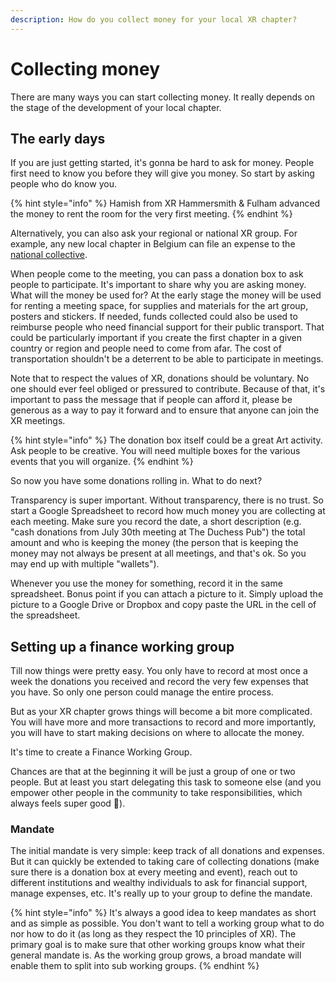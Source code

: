 ```yaml
---
description: How do you collect money for your local XR chapter?
---
```


# Collecting money

There are many ways you can start collecting money. It really depends on the stage of the development of your local chapter.

## The early days

If you are just getting started, it's gonna be hard to ask for money. People first need to know you before they will give you money. So start by asking people who do know you.

{% hint style="info" %}
Hamish from XR Hammersmith & Fulham advanced the money to rent the room for the very first meeting.
{% endhint %}

Alternatively, you can also ask your regional or national XR group. For example, any new local chapter in Belgium can file an expense to the [national collective](https://opencollective.com/xr-belgium).

When people come to the meeting, you can pass a donation box to ask people to participate. It's important to share why you are asking money. What will the money be used for? At the early stage the money will be used for renting a meeting space, for supplies and materials for the art group, posters and stickers. If needed, funds collected could also be used to reimburse people who need financial support for their public transport. That could be particularly important if you create the first chapter in a given country or region and people need to come from afar. The cost of transportation shouldn't be a deterrent to be able to participate in meetings.

Note that to respect the values of XR, donations should be voluntary. No one should ever feel obliged or pressured to contribute. Because of that, it's important to pass the message that if people can afford it, please be generous as a way to pay it forward and to ensure that anyone can join the XR meetings.

{% hint style="info" %}
The donation box itself could be a great Art activity. Ask people to be creative. You will need multiple boxes for the various events that you will organize.
{% endhint %}

So now you have some donations rolling in. What to do next?

Transparency is super important. Without transparency, there is no trust. So start a Google Spreadsheet to record how much money you are collecting at each meeting. Make sure you record the date, a short description \(e.g. "cash donations from July 30th meeting at The Duchess Pub"\) the total amount and who is keeping the money \(the person that is keeping the money may not always be present at all meetings, and that's ok. So you may end up with multiple "wallets"\).

Whenever you use the money for something, record it in the same spreadsheet. Bonus point if you can attach a picture to it. Simply upload the picture to a Google Drive or Dropbox and copy paste the URL in the cell of the spreadsheet.

## Setting up a finance working group

Till now things were pretty easy. You only have to record at most once a week the donations you received and record the very few expenses that you have. So only one person could manage the entire process.

But as your XR chapter grows things will become a bit more complicated. You will have more and more transactions to record and more importantly, you will have to start making decisions on where to allocate the money.

It's time to create a Finance Working Group.

Chances are that at the beginning it will be just a group of one or two people. But at least you start delegating this task to someone else \(and you empower other people in the community to take responsibilities, which always feels super good 🤗\).

### Mandate

The initial mandate is very simple: keep track of all donations and expenses. But it can quickly be extended to taking care of collecting donations \(make sure there is a donation box at every meeting and event\), reach out to different institutions and wealthy individuals to ask for financial support, manage expenses, etc. It's really up to your group to define the mandate.

{% hint style="info" %}
It's always a good idea to keep mandates as short and as simple as possible. You don't want to tell a working group what to do nor how to do it \(as long as they respect the 10 principles of XR\). The primary goal is to make sure that other working groups know what their general mandate is. As the working group grows, a broad mandate will enable them to split into sub working groups.
{% endhint %}

